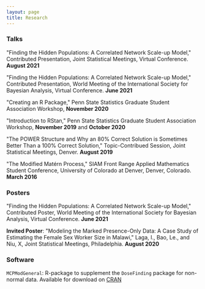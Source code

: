 ```yaml
---
layout: page
title: Research
---
```


### Talks

"Finding the Hidden Populations: A Correlated Network Scale-up Model," Contributed Presentation, Joint Statistical Meetings, Virtual Conference. **August 2021**

"Finding the Hidden Populations: A Correlated Network Scale-up Model," Contributed Presentation, World Meeting of the International Society for Bayesian Analysis, Virtual Conference. **June 2021**

"Creating an R Package," Penn State Statistics Graduate Student Association Workshop, **November 2020**

"Introduction to RStan," Penn State Statistics Graduate Student Association Workshop, **November 2019** and **October 2020**

"The POWER Structure and Why an 80% Correct Solution is Sometimes Better Than a 100% Correct Solution," Topic-Contribued Session, Joint Statistical Meetings, Denver. **August 2019**

"The Modified Matérn Process," SIAM Front Range Applied Mathematics Student Conference, University of Colorado at Denver, Denver, Colorado. **March 2016**

### Posters

"Finding the Hidden Populations: A Correlated Network Scale-up Model," Contributed Poster, World Meeting of the International Society for Bayesian Analysis, Virtual Conference. **June 2021**

**Invited Poster**: "Modeling the Marked Presence-Only Data: A Case Study of Estimating the Female Sex Worker Size in Malawi," Laga, I., Bao, Le., and Niu, X, Joint Statistical Meetings, Philadelphia. **August 2020**

### Software

`MCPModGeneral`: R-package to supplement the `DoseFinding` package for non-normal data. Available for download on [CRAN](https://CRAN.R-project.org/package=MCPModGeneral)

